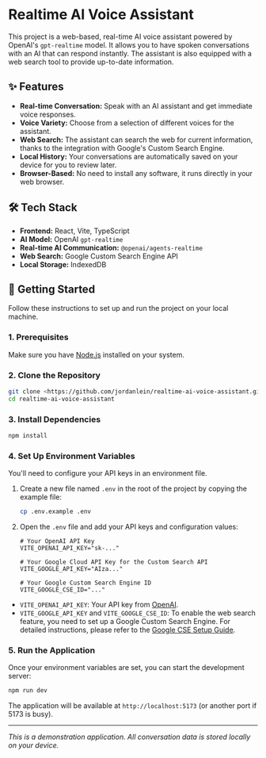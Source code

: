 # Realtime AI Voice Assistant

This project is a web-based, real-time AI voice assistant powered by OpenAI's `gpt-realtime` model. It allows you to have spoken conversations with an AI that can respond instantly. The assistant is also equipped with a web search tool to provide up-to-date information.

## ✨ Features

*   **Real-time Conversation:** Speak with an AI assistant and get immediate voice responses.
*   **Voice Variety:** Choose from a selection of different voices for the assistant.
*   **Web Search:** The assistant can search the web for current information, thanks to the integration with Google's Custom Search Engine.
*   **Local History:** Your conversations are automatically saved on your device for you to review later.
*   **Browser-Based:** No need to install any software, it runs directly in your web browser.

## 🛠️ Tech Stack

*   **Frontend:** React, Vite, TypeScript
*   **AI Model:** OpenAI `gpt-realtime`
*   **Real-time AI Communication:** `@openai/agents-realtime`
*   **Web Search:** Google Custom Search Engine API
*   **Local Storage:** IndexedDB

## 🚀 Getting Started

Follow these instructions to set up and run the project on your local machine.

### 1. Prerequisites

Make sure you have [Node.js](https://nodejs.org/) installed on your system.

### 2. Clone the Repository

```bash
git clone <https://github.com/jordanlein/realtime-ai-voice-assistant.git>
cd realtime-ai-voice-assistant
```

### 3. Install Dependencies

```bash
npm install
```

### 4. Set Up Environment Variables

You'll need to configure your API keys in an environment file.

1.  Create a new file named `.env` in the root of the project by copying the example file:
    ```bash
    cp .env.example .env
    ```
2.  Open the `.env` file and add your API keys and configuration values:

    ```env
    # Your OpenAI API Key
    VITE_OPENAI_API_KEY="sk-..."

    # Your Google Cloud API Key for the Custom Search API
    VITE_GOOGLE_API_KEY="AIza..."

    # Your Google Custom Search Engine ID
    VITE_GOOGLE_CSE_ID="..."
    ```

*   `VITE_OPENAI_API_KEY`: Your API key from [OpenAI](https://platform.openai.com/api-keys).
*   `VITE_GOOGLE_API_KEY` and `VITE_GOOGLE_CSE_ID`: To enable the web search feature, you need to set up a Google Custom Search Engine. For detailed instructions, please refer to the [Google CSE Setup Guide](./GOOGLE_CSE_SETUP.md).

### 5. Run the Application

Once your environment variables are set, you can start the development server:

```bash
npm run dev
```

The application will be available at `http://localhost:5173` (or another port if 5173 is busy).

---

*This is a demonstration application. All conversation data is stored locally on your device.*
